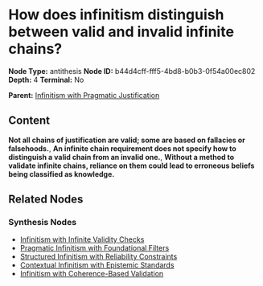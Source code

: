 # How does infinitism distinguish between valid and invalid infinite chains?

**Node Type:** antithesis
**Node ID:** b44d4cff-fff5-4bd8-b0b3-0f54a00ec802
**Depth:** 4
**Terminal:** No

**Parent:** [Infinitism with Pragmatic Justification](infinitism-with-pragmatic-justification-synthesis-889b8c3d-fddf-4f02-b358-943454384770.md)

## Content

**Not all chains of justification are valid; some are based on fallacies or falsehoods.**, **An infinite chain requirement does not specify how to distinguish a valid chain from an invalid one.**, **Without a method to validate infinite chains, reliance on them could lead to erroneous beliefs being classified as knowledge.**

## Related Nodes

### Synthesis Nodes

- [Infinitism with Infinite Validity Checks](infinitism-with-infinite-validity-checks-synthesis-e9e7ac45-eae2-4977-b589-a057a812a9b3.md)
- [Pragmatic Infinitism with Foundational Filters](pragmatic-infinitism-with-foundational-filters-synthesis-916f212e-cbaf-4c3c-af7a-de5763d0414a.md)
- [Structured Infinitism with Reliability Constraints](structured-infinitism-with-reliability-constraints-synthesis-c6493693-affb-4ab3-a7a4-dfb73912616f.md)
- [Contextual Infinitism with Epistemic Standards](contextual-infinitism-with-epistemic-standards-synthesis-382dc1a9-3989-4b84-8b60-3a9a0c42ffbc.md)
- [Infinitism with Coherence-Based Validation](infinitism-with-coherence-based-validation-synthesis-111dfcc2-58cf-424e-8370-8298dfa5fba2.md)
